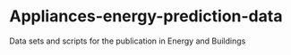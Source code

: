 # Appliances-energy-prediction-data
Data sets and scripts for the publication in Energy and Buildings
